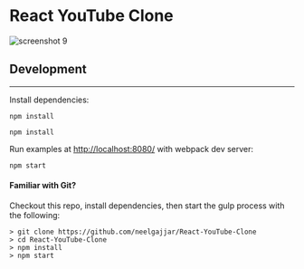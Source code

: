 # React YouTube Clone

![screenshot 9](https://user-images.githubusercontent.com/8587332/38538796-35a2de42-3c4a-11e8-9a02-de065fe7cd9c.png)
<h2 class="m-t-3" data-reactid="87">Development</h2>
<hr data-reactid="88">
<p data-reactid="89">Install dependencies:</p>
<pre data-reactid="90" class=" language-bash"><code class=" language-bash" data-reactid="91">npm <span class="token function">install</span></code></pre>
<pre data-reactid="90" class=" language-bash"><code class=" language-bash" data-reactid="91">npm <span class="token function">install</span></code></pre>
<p data-reactid="92"><!-- react-text: 93 -->Run examples at <!-- /react-text --><a href="http://localhost:9000/" target="_blank" data-reactid="94">http://localhost:8080/</a><!-- react-text: 95 --> with webpack dev server:<!-- /react-text --></p>
<pre data-reactid="96" class=" language-bash"><code class=" language-bash" data-reactid="97">npm start</code></pre>

#### Familiar with Git?
Checkout this repo, install dependencies, then start the gulp process with the following:

```
> git clone https://github.com/neelgajjar/React-YouTube-Clone
> cd React-YouTube-Clone
> npm install
> npm start
```
